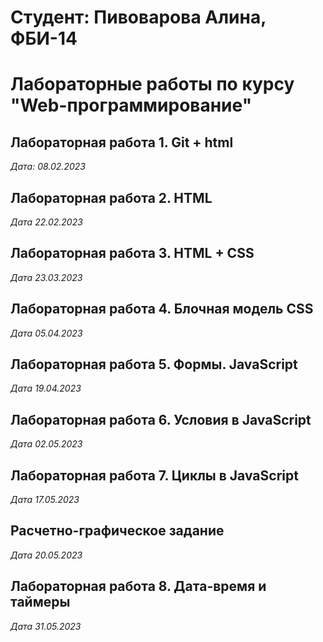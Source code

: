 # Студент: Пивоварова Алина, ФБИ-14

# Лабораторные работы по курсу "Web-программирование"

## Лабораторная работа 1. Git + html

*Дата: 08.02.2023*

## Лабораторная работа 2. HTML

*Дата 22.02.2023*

## Лабораторная работа 3. HTML + CSS

*Дата 23.03.2023*

## Лабораторная работа 4. Блочная модель CSS

*Дата 05.04.2023*

## Лабораторная работа 5. Формы. JavaScript

*Дата 19.04.2023* 

## Лабораторная работа 6. Условия в JavaScript

*Дата 02.05.2023*

## Лабораторная работа 7. Циклы в JavaScript

*Дата 17.05.2023*

## Расчетно-графическое задание

*Дата 20.05.2023*

## Лабораторная работа 8. Дата-время и таймеры

*Дата 31.05.2023*

